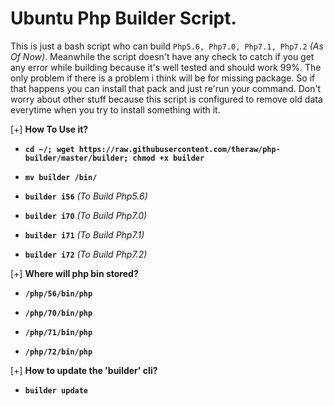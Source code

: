 # Ubuntu Php Builder Script.

This is just a bash script who can build `Php5.6, Php7.0, Php7.1, Php7.2` *(As Of Now)*.
Meanwhile the script doesn't have any check to catch if you get any error while building because it's well tested and should work 99%. The only problem if there is a problem i think will be for missing package. So if that happens you can install that pack and just re'run your command. Don't worry about other stuff because this script is configured to remove old data everytime when you try to install something with it.


[+] **How To Use it?**

 -  **`cd ~/; wget https://raw.githubusercontent.com/theraw/php-builder/master/builder; chmod +x builder`**
 
 -  **`mv builder /bin/`**
 
 -  **`builder i56`** *(To Build Php5.6)*

 -  **`builder i70`** *(To Build Php7.0)*

 -  **`builder i71`** *(To Build Php7.1)*

 -  **`builder i72`** *(To Build Php7.2)*
 
 [+] **Where will php bin stored?**
 
  -  **`/php/56/bin/php`**

  -  **`/php/70/bin/php`**

  -  **`/php/71/bin/php`**

  -  **`/php/72/bin/php`**

 [+] **How to update the 'builder' cli?**
 
   -  **`builder update`**
